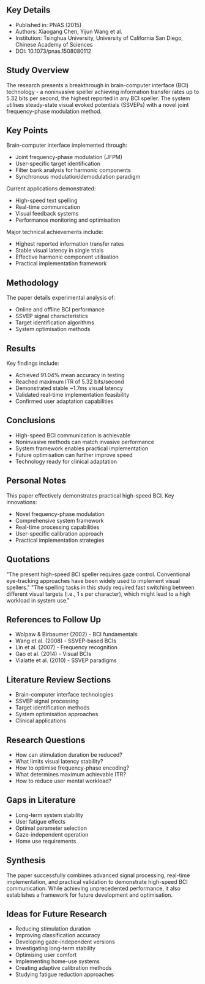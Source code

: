 ## Key Details
- Published in: PNAS (2015)
- Authors: Xiaogang Chen, Yijun Wang et al.
- Institution: Tsinghua University, University of California San Diego, Chinese Academy of Sciences
- DOI: 10.1073/pnas.1508080112 

## Study Overview

The research presents a breakthrough in brain-computer interface (BCI) technology - a noninvasive speller achieving information transfer rates up to 5.32 bits per second, the highest reported in any BCI speller. The system utilises steady-state visual evoked potentials (SSVEPs) with a novel joint frequency-phase modulation method.

## Key Points

Brain-computer interface implemented through:
- Joint frequency-phase modulation (JFPM)
- User-specific target identification
- Filter bank analysis for harmonic components
- Synchronous modulation/demodulation paradigm

Current applications demonstrated:
- High-speed text spelling
- Real-time communication
- Visual feedback systems
- Performance monitoring and optimisation

Major technical achievements include:
- Highest reported information transfer rates
- Stable visual latency in single trials
- Effective harmonic component utilisation
- Practical implementation framework

## Methodology

The paper details experimental analysis of:
- Online and offline BCI performance
- SSVEP signal characteristics
- Target identification algorithms
- System optimisation methods

## Results

Key findings include:
- Achieved 91.04% mean accuracy in testing
- Reached maximum ITR of 5.32 bits/second
- Demonstrated stable ~1.7ms visual latency
- Validated real-time implementation feasibility
- Confirmed user adaptation capabilities

## Conclusions
- High-speed BCI communication is achievable
- Noninvasive methods can match invasive performance
- System framework enables practical implementation
- Future optimisation can further improve speed
- Technology ready for clinical adaptation

## Personal Notes
This paper effectively demonstrates practical high-speed BCI. Key innovations:
- Novel frequency-phase modulation
- Comprehensive system framework
- Real-time processing capabilities
- User-specific calibration approach
- Practical implementation strategies

## Quotations
"The present high-speed BCI speller requires gaze control. Conventional eye-tracking approaches have been widely used to implement visual spellers."
"The spelling tasks in this study required fast switching between different visual targets (i.e., 1 s per character), which might lead to a high workload in system use."

## References to Follow Up
- Wolpaw & Birbaumer (2002) - BCI fundamentals
- Wang et al. (2008) - SSVEP-based BCIs
- Lin et al. (2007) - Frequency recognition
- Gao et al. (2014) - Visual BCIs
- Vialatte et al. (2010) - SSVEP paradigms

## Literature Review Sections
- Brain-computer interface technologies
- SSVEP signal processing
- Target identification methods
- System optimisation approaches
- Clinical applications

## Research Questions
- How can stimulation duration be reduced?
- What limits visual latency stability?
- How to optimise frequency-phase encoding?
- What determines maximum achievable ITR?
- How to reduce user mental workload?

## Gaps in Literature
- Long-term system stability
- User fatigue effects
- Optimal parameter selection
- Gaze-independent operation
- Home use requirements

## Synthesis
The paper successfully combines advanced signal processing, real-time implementation, and practical validation to demonstrate high-speed BCI communication. While achieving unprecedented performance, it also establishes a framework for future development and optimisation.

## Ideas for Future Research
- Reducing stimulation duration
- Improving classification accuracy
- Developing gaze-independent versions
- Investigating long-term stability
- Optimising user comfort
- Implementing home-use systems
- Creating adaptive calibration methods
- Studying fatigue reduction approaches